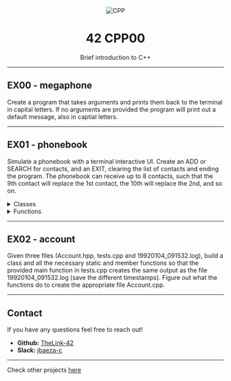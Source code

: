 <div align="center">

![CPP](https://github.com/TheLink-42/42-project-badges/blob/main/badges/cppm.png)
# 42 CPP00


Brief introduction to C++
</div>

---

## EX00 - megaphone

Create a program that takes arguments and prints them back to the terminal in capital letters. If no arguments are provided the program will print out a default message, also in captial letters.

---

## EX01 - phonebook

Simulate a phonebook with a terminal interactive UI. Create an ADD or SEARCH for contacts, and an EXIT, clearing the list of contacts and ending the program. The phonebook can receive up to 8 contacts, such that the 9th contact will replace the 1st contact, the 10th will replace the 2nd, and so on.

<details>
<summary>Classes</summary>

*	Phonebook:
	 - Contains an array of contacts
	 - Can store up to 8 contacts
	 - Dynamic allocation is forbidden

*	Coontact:
	- Stands for a phonebook contact
</details>

<details>
<summary>Functions</summary>

*	ADD: Saves a new contact
	 - User receives a prompt to fill each field at a time
	 - Contact fields are: first name, last name, nickname, phone number and darkest secret

*	SEARCH: Display a specific contact
	 - Displays saved contacts as a list of 4 columns (index, first name, last name, nickname)
	 - Each column must be 10 characters wide, separated by '|'
	 - Text must be right-aligned
	 - If the text is wider than the column, it must be truncated ending in '.'

*	EXIT:
	 - Program exists and all contacts are lost forever

</details>

---

## EX02 - account

Given three files (Account.hpp, tests.cpp and 19920104_091532.log), build a class and all the necessary static and member functions so that the provided main function in tests.cpp creates the same output as the file 19920104_091532.log (save the different timestamps). Figure out what the functions do to create the appropriate file Account.cpp. 

---

## Contact

If you have any questions feel free to reach out!

* **Github:** [TheLink-42](https://github.com/TheLink-42)
* **Slack:** [jbaeza-c](https://42born2code.slack.com/team/U05RS80818A)

---

Check other projects [here](https://github.com/TheLink-42/42-Journey)
